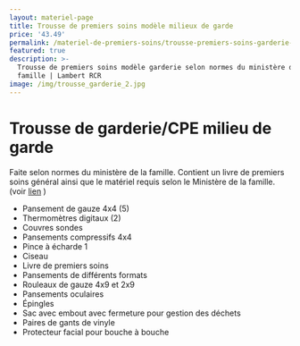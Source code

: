 ```yaml
---
layout: materiel-page
title: Trousse de premiers soins modèle milieux de garde
price: '43.49'
permalink: /materiel-de-premiers-soins/trousse-premiers-soins-garderie-cpe
featured: true
description: >-
  Trousse de premiers soins modèle garderie selon normes du ministère de la
  famille | Lambert RCR
image: /img/trousse_garderie_2.jpg
---
```

# Trousse de garderie/CPE milieu de garde

 Faite selon normes du ministère de la famille. Contient un livre de premiers soins général ainsi que le matériel requis selon le Ministère de la famille. (voir [lien](https://www.mfa.gouv.qc.ca/fr/publication/Documents/fiches-auto-inspection-installation.pdf) )

* Pansement de gauze 4x4 (5)
* Thermomètres digitaux (2)
* Couvres sondes
* Pansements compressifs 4x4
* Pince à écharde 1
* Ciseau
* Livre de premiers soins 
* Pansements de différents formats
* Rouleaux de gauze 4x9 et 2x9
* Pansements oculaires
* Épingles
* Sac avec embout avec fermeture pour gestion des déchets 
* Paires de gants de vinyle 
* Protecteur facial pour bouche à bouche
